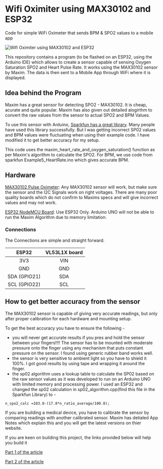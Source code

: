 # Wifi Oximiter using MAX30102 and ESP32
Code for simple WiFi Oximeter that sends BPM &amp; SPO2 values to a mobile app

![Wifi Oximiter using MAX30102 and ESP32](./images/WorkingDemo.JPG)

This repository contains a program (to be flashed on an ESP32, using the Arduino IDE) which allows to create a sensor capable of sensing Oxygen Saturation SPO2 and Heart Pulse Rate. It works using the MAX30102 sensor by Maxim. The data is then sent to a Mobile App through WiFi where it is displayed.

## Idea behind the Program
Maxim has a great sensor for detecting SPO2 - MAX30102. It is cheap, acurate and quite popular. Maxim has also given out detailed alogirthm to convert the raw values from the sensor to actual SPO2 and  BPM Values.

To use this sensor with Arduino, [Sparkfun has a great library](https://github.com/sparkfun/SparkFun_MAX3010x_Sensor_Library). Many people have used this library successfully. But I was getting incorrect SP02 values and BPM values were fluctuating when using their example code. I have modified it to get better accuracy for my setup.

This code uses the maxim_heart_rate_and_oxygen_saturation() function as per Maxim's algorithm to calculate the SPO2. For BPM, we use code from sparkfun Example5_HeartRate.ino which gives accurate BPM.

## Hardware

[MAX30102 Pulse Oximeter](https://www.probots.co.in/gy-max30100-pulse-oximeter-heart-rate-sensor-module.html): Any MAX30102 sensor will work, but make sure the sensor and the I2C Signals work on right voltages. There are many poor quality boards which do not confirm to Maxims specs and will give incorrect values and may not work.

[ESP32 NodeMCU Board](https://www.probots.co.in/esp32-wifi-ble-bluetooth-4-0-iot-development-nodemcu-board-38-pin.html): Use ESP32 Only. Arduino UNO will not be able to run the Maxim Algorithm due to memory limitation.

### Connections
The Connections are simple and straight forward.


ESP32 | VL53L1X board
:------------: | :-------------:
3V3|VIN
GND|GND
SDA (GPIO21)|SDA
SCL (GPIO22)|SCL

## How to get better accuracy from the sensor
The MAX30102 sensor is capable of giving very accurate readings, but only after proper calibration for each hardware and mounting setup. 

To get the best accuracy you have to ensure the following - 

* you will never get accurate results if you pres and hold the sensor between your fingers!!!! The sensor has to be mounted with moderate pressure onto the finger using any mechanism that puts constant pressure on the sensor. I found using generic rubber band works well.
* the sensor is very sensitive to ambient light so you have to shield it 100%. I got good results by using tape and wrapping it around the finger.
* the sp02 algorithm uses a lookup table to calculate the SP02 based on the raw sensor values as it was developed to run on an Arduino UNO with limited memory and processing power. I used an ESP32 and changed the sp02 calculation in sp02_algorithm.cpp(find this file in the Sparkfun Library) to - 

```n_spo2_calc =103.0-(17.0*n_ratio_average/100.0);```

If you are building a medical device, you have to calibrate the sensor by comparing readings with another calibrated sensor. Maxim has detialed App Notes which explain this and you will get the latest versions on thier website.

If you are keen on building this project, the links provided below will help you build it

[Part 1 of the article](https://tutorials.probots.co.in/using-the-max30102-pulse-oximeter-sensor-part-1-getting-started/)

[Part 2 of the article](https://tutorials.probots.co.in/using-the-max30102-pulse-oximeter-sensor-part-2-getting-accurate-readings/)
